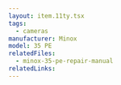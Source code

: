 ```yaml
---
layout: item.11ty.tsx
tags:
  - cameras
manufacturer: Minox
model: 35 PE
relatedFiles:
  - minox-35-pe-repair-manual
relatedLinks:
---
```

